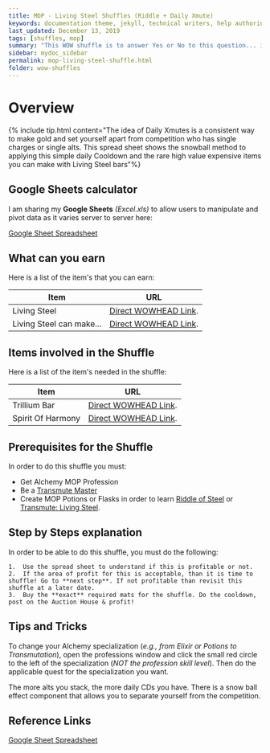 ```yaml
---
title: MOP - Living Steel Shuffles (Riddle + Daily Xmute)
keywords: documentation theme, jekyll, technical writers, help authoring tools, hat replacements
last_updated: December 13, 2019
tags: [shuffles, mop]
summary: "This WOW shuffle is to answer Yes or No to this question... is it worth buying the mats off the Auction House to make Transmute: Living Steel Bars or Riddle Of Steel CD? If so, at what cost and what profit?"
sidebar: mydoc_sidebar
permalink: mop-living-steel-shuffle.html
folder: wow-shuffles
---
```


# Overview
{% include tip.html content="The idea of Daily Xmutes is a consistent way to make gold and set yourself apart from competition who has single charges or single alts. This spread sheet shows the snowball method to applying this simple daily Cooldown and the rare high value expensive items you can make with Living Steel bars"%}

## Google Sheets calculator
I am sharing my **Google Sheets** _(Excel.xls)_ to allow users to manipulate and pivot data as it varies server to server here:

[Google Sheet Spreadsheet](https://docs.google.com/spreadsheets/d/1B5kob9knNn89wM7z9xbWvcxG3zqfbYPeficE7hA3gVo/edit?usp=sharing)

## What can you earn

Here is a list of the item's that you can earn:

|Item|URL|
|-------|--------|
|Living Steel|[Direct WOWHEAD Link](https://www.wowhead.com/item=72104/living-steel).|
|Living Steel can make...|[Direct WOWHEAD Link](https://www.wowhead.com/item=72104/living-steel#reagent-for).|

## Items involved in the Shuffle

Here is a list of the item's needed in the shuffle:

|Item|URL|
|-------|--------|
|Trillium Bar|[Direct WOWHEAD Link](https://www.wowhead.com/item=72095/trillium-bar).|
|Spirit Of Harmony |[Direct WOWHEAD Link](https://www.wowhead.com/item=76061/spirit-of-harmony).|

## Prerequisites for the Shuffle
In order to do this shuffle you must:

* Get Alchemy MOP Profession
* Be a [Transmute Master](https://www.wowhead.com/quest=29482/transmutation-master)
* Create MOP Potions or Flasks in order to learn [Riddle of Steel](https://www.wowhead.com/spell=130326/riddle-of-steel#comments) or [Transmute: Living Steel](https://www.wowhead.com/spell=114780/transmute-living-steel).

## Step by Steps explanation
In order to be able to do this shuffle, you must do the following:

```
1.  Use the spread sheet to understand if this is profitable or not.
2.  If the area of profit for this is acceptable, than it is time to shuffle! Go to **next step**. If not profitable than revisit this shuffle at a later date.
3.  Buy the **exact** required mats for the shuffle. Do the cooldown, post on the Auction House & profit!
```

## Tips and Tricks
To change your Alchemy specialization (_e.g., from Elixir or Potions to Transmutation_), open the professions window and click the small red circle to the left of the specialization (_NOT the profession skill level_). Then do the applicable quest for the specialization you want.

The more alts you stack, the more daily CDs you have. There is a snow ball effect component that allows you to separate yourself from the competition.

## Reference Links
[Google Sheet Spreadsheet](https://docs.google.com/spreadsheets/d/1B5kob9knNn89wM7z9xbWvcxG3zqfbYPeficE7hA3gVo/edit?usp=sharing)


